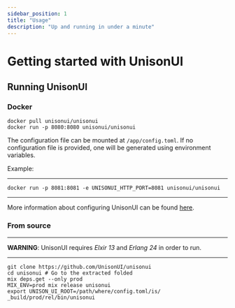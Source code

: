 ```yaml
---
sidebar_position: 1
title: "Usage"
description: "Up and running in under a minute"
---
```


# Getting started with UnisonUI

## Running UnisonUI

### Docker

```shell
docker pull unisonui/unisonui
docker run -p 8080:8080 unisonui/unisonui
```

The configuration file can be mounted at `/app/config.toml`.
If no configuration file is provided, one will be generated using environment
variables.

Example:

-----

```shell
docker run -p 8081:8081 -e UNISONUI_HTTP_PORT=8081 unisonui/unisonui
```

-----

More information about configuring UnisonUI can be found [here](configuration.md).

### From source

-----

__WARNING__: UnisonUI requires *Elxir 13* and *Erlang 24* in order to run.

-----


```shell
git clone https://github.com/UnisonUI/unisonui
cd unisonui # Go to the extracted folded
mix deps.get --only prod
MIX_ENV=prod mix release unisonui
export UNISON_UI_ROOT=/path/where/config.toml/is/
_build/prod/rel/bin/unisonui
```
